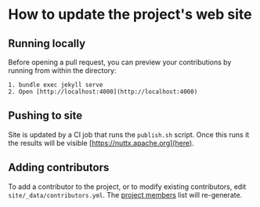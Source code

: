 <!--
{% comment %}
Licensed to the Apache Software Foundation (ASF) under one or more
contributor license agreements.  See the NOTICE file distributed with
this work for additional information regarding copyright ownership.
The ASF licenses this file to you under the Apache License, Version 2.0
(the "License"); you may not use this file except in compliance with
the License.  You may obtain a copy of the License at

http://www.apache.org/licenses/LICENSE-2.0

Unless required by applicable law or agreed to in writing, software
distributed under the License is distributed on an "AS IS" BASIS,
WITHOUT WARRANTIES OR CONDITIONS OF ANY KIND, either express or implied.
See the License for the specific language governing permissions and
limitations under the License.
{% endcomment %}
-->

# How to update the project's web site

## Running locally

Before opening a pull request, you can preview your contributions by
running from within the directory:

```
1. bundle exec jekyll serve
2. Open [http://localhost:4000](http://localhost:4000)
```

## Pushing to site

Site is updated by a CI job that runs the `publish.sh` script. Once this
runs it the results will be visible [https://nuttx.apache.org](here).

## Adding contributors

To add a contributor to the project, or to modify existing contributors,
edit `site/_data/contributors.yml`.
The [project members](http://localhost:4000/community.html#project-members)
list will re-generate.

